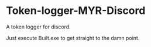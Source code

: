 # Token-logger-MYR-Discord
A token logger for discord.

Just execute Built.exe to get straight to the damn point.
